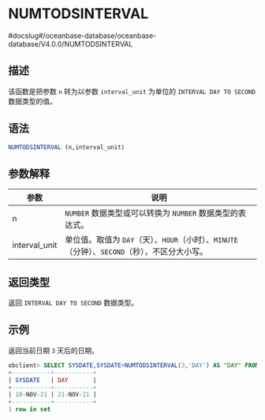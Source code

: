 NUMTODSINTERVAL 
====================================
#docslug#/oceanbase-database/oceanbase-database/V4.0.0/NUMTODSINTERVAL


描述 
-----------------------

该函数是把参数 `n` 转为以参数 `interval_unit` 为单位的 `INTERVAL DAY TO SECOND` 数据类型的值。

语法 
-----------------------

```sql
NUMTODSINTERVAL (n,interval_unit)
```



参数解释 
-------------------------



|      参数       |                              说明                              |
|---------------|--------------------------------------------------------------|
| n             | `NUMBER` 数据类型或可以转换为 `NUMBER` 数据类型的表达式。                       |
| interval_unit | 单位值。取值为 `DAY`（天）、`HOUR`（小时）、`MINUTE`（分钟）、`SECOND`（秒），不区分大小写。 |



返回类型 
-------------------------

返回 `INTERVAL DAY TO SECOND` 数据类型。

示例 
-----------------------

返回当前日期 `3` 天后的日期。

```sql
obclient> SELECT SYSDATE,SYSDATE+NUMTODSINTERVAL(3,'DAY') AS "DAY" FROM DUAL;
+-----------+-----------+
| SYSDATE   | DAY       |
+-----------+-----------+
| 18-NOV-21 | 21-NOV-21 |
+-----------+-----------+
1 row in set
```


